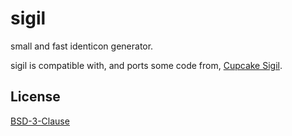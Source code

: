 # sigil

small and fast identicon generator.

sigil is compatible with, and ports some code from, [Cupcake Sigil].

[Cupcake Sigil]: https://github.com/tent/sigil

## License
[BSD-3-Clause](./LICENSE)
